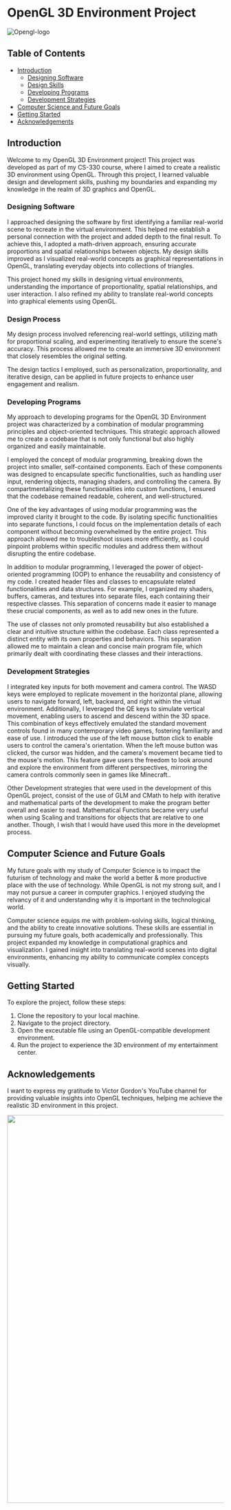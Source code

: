 # OpenGL 3D Environment Project
![Opengl-logo](https://github.com/adamresemius/CS-330_OpenGL/assets/103894466/b2f17656-4a21-47ea-b722-c9f40f1b1fad)

## Table of Contents
- [Introduction](#introduction)
  - [Designing Software](#designing-software)
  - [Design Skills](#design-skills)
  - [Developing Programs](#developing-programs)
  - [Development Strategies](#development-strategies)
- [Computer Science and Future Goals](#computer-science-and-future-goals)
- [Getting Started](#getting-started)
- [Acknowledgements](#acknowledgements)

## Introduction

Welcome to my OpenGL 3D Environment project! This project was developed as part of my CS-330 course, where I aimed to create a realistic 3D environment using OpenGL. Through this project, I learned valuable design and development skills, pushing my boundaries and expanding my knowledge in the realm of 3D graphics and OpenGL.


### Designing Software

I approached designing the software by first identifying a familiar real-world scene to recreate in the virtual environment. This helped me establish a personal connection with the project and added depth to the final result. To achieve this, I adopted a math-driven approach, ensuring accurate proportions and spatial relationships between objects. My design skills improved as I visualized real-world concepts as graphical representations in OpenGL, translating everyday objects into collections of triangles.

This project honed my skills in designing virtual environments, understanding the importance of proportionality, spatial relationships, and user interaction. I also refined my ability to translate real-world concepts into graphical elements using OpenGL.

### Design Process

My design process involved referencing real-world settings, utilizing math for proportional scaling, and experimenting iteratively to ensure the scene's accuracy. This process allowed me to create an immersive 3D environment that closely resembles the original setting.

The design tactics I employed, such as personalization, proportionality, and iterative design, can be applied in future projects to enhance user engagement and realism.


### Developing Programs

My approach to developing programs for the OpenGL 3D Environment project was characterized by a combination of modular programming principles and object-oriented techniques. This strategic approach allowed me to create a codebase that is not only functional but also highly organized and easily maintainable.

I employed the concept of modular programming, breaking down the project into smaller, self-contained components. Each of these components was designed to encapsulate specific functionalities, such as handling user input, rendering objects, managing shaders, and controlling the camera. By compartmentalizing these functionalities into custom functions, I ensured that the codebase remained readable, coherent, and well-structured.

One of the key advantages of using modular programming was the improved clarity it brought to the code. By isolating specific functionalities into separate functions, I could focus on the implementation details of each component without becoming overwhelmed by the entire project. This approach allowed me to troubleshoot issues more efficiently, as I could pinpoint problems within specific modules and address them without disrupting the entire codebase.

In addition to modular programming, I leveraged the power of object-oriented programming (OOP) to enhance the reusability and consistency of my code. I created header files and classes to encapsulate related functionalities and data structures. For example, I organized my shaders, buffers, cameras, and textures into separate files, each containing their respective classes. This separation of concerns made it easier to manage these crucial components, as well as to add new ones in the future.

The use of classes not only promoted reusability but also established a clear and intuitive structure within the codebase. Each class represented a distinct entity with its own properties and behaviors. This separation allowed me to maintain a clean and concise main program file, which primarily dealt with coordinating these classes and their interactions.

### Development Strategies

 I integrated key inputs for both movement and camera control. The WASD keys were employed to replicate movement in the horizontal plane, allowing users to navigate forward, left, backward, and right within the virtual environment. Additionally, I leveraged the QE keys to simulate vertical movement, enabling users to ascend and descend within the 3D space. This combination of keys effectively emulated the standard movement controls found in many contemporary video games, fostering familiarity and ease of use. I introduced the use of the left mouse button click to enable users to control the camera's orientation. When the left mouse button was clicked, the cursor was hidden, and the camera's movement became tied to the mouse's motion. This feature gave users the freedom to look around and explore the environment from different perspectives, mirroring the camera controls commonly seen in games like Minecraft..
 
Other Development strategies that were used in the development of this OpenGL project, consist of the use of GLM and CMath to help with iterative and mathematical parts of the development to make the program better overall and easier to read. Mathematical Functions became very useful when using Scaling and transitions for objects that are relative to one another. Though, I wish that I would have used this more in the developmet process.


## Computer Science and Future Goals

My future goals with my study of Computer Science is to impact the futurism of technology and make the world a better & more productive place with the use of technology. While OpenGL is not my strong suit, and I may not pursue a career in computer graphics. I enjoyed studying the relvancy of it and understanding why it is important in the technological world.

Computer science equips me with problem-solving skills, logical thinking, and the ability to create innovative solutions. These skills are essential in pursuing my future goals, both academically and professionally.
This project expanded my knowledge in computational graphics and visualization. I gained insight into translating real-world scenes into digital environments, enhancing my ability to communicate complex concepts visually.


## Getting Started

To explore the project, follow these steps:

1. Clone the repository to your local machine.
2. Navigate to the project directory.
3. Open the exceutable file using an OpenGL-compatible development environment.
4. Run the project to experience the 3D environment of my entertainment center.

## Acknowledgements

I want to express my gratitude to Victor Gordon's YouTube channel for providing valuable insights into OpenGL techniques, helping me achieve the realistic 3D environment in this project.


<img src="https://github.com/adamresemius/CS-330_OpenGL/assets/103894466/0fab18c2-5dae-46fb-8d18-fb94f6a79cce" width="900">



